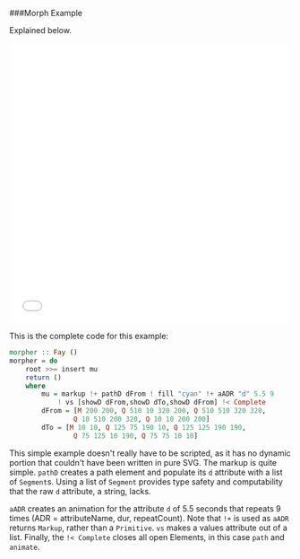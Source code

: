 ###Morph Example

Explained below.

<embed height="500" width="500" id="EXAMPLE" name="EXAMPLE" src="examples/Morpher.svg"/>

This is the complete code for this example:

```haskell
morpher :: Fay ()
morpher = do
    root >>= insert mu
    return ()
    where
        mu = markup !+ pathD dFrom ! fill "cyan" !+ aADR "d" 5.5 9
            ! vs [showD dFrom,showD dTo,showD dFrom] !< Complete
        dFrom = [M 200 200, Q 510 10 320 200, Q 510 510 320 320,
                Q 10 510 200 320, Q 10 10 200 200]
        dTo = [M 10 10, Q 125 75 190 10, Q 125 125 190 190,
                Q 75 125 10 190, Q 75 75 10 10]
```
This simple example doesn't really have to be scripted, as it has no dynamic
portion that couldn't have been written in pure SVG. The markup is quite simple.
`pathD` creates a path element and populate its `d` attribute with a list of `Segment`s.
Using a list of `Segment` provides type safety and computability that the raw `d`
attribute, a string, lacks.

`aADR` creates an animation for the attribute `d` of 5.5 seconds that repeats 9 times
(ADR = attributeName, dur, repeatCount). Note that `!+` is used as `aADR` returns `Markup`,
rather than a `Primitive`. `vs` makes a values attribute out of a list.
Finally, the `!< Complete` closes all open Elements, in this case `path` and `animate`.

